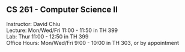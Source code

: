 ## CS 261 - Computer Science II

Instructor: David Chiu\
Lecture: Mon/Wed/Fri 11:00 - 11:50 in TH 399\
Lab: Thur 11:00 - 12:50 in TH 399\
Office Hours: Mon/Wed/Fri 9:00 - 10:00 in TH 303, or by appointment


<!-- David's schedule generator! Do not touch -->
<div id="schedule">&nbsp;</div>
<script type="text/javascript" src="../calendar.js"></script>
<script type="text/javascript" src="schedule.js"></script>
<!-- End -->

